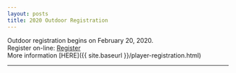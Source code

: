 ```yaml
---
layout: posts
title: 2020 Outdoor Registration
---
```

Outdoor registration begins on February 20, 2020.  
Register on-line:  [Register](http://www.cysawinnipeg.com/members)  
More information [HERE]({{ site.baseurl }}/player-registration.html)  
- - - -
